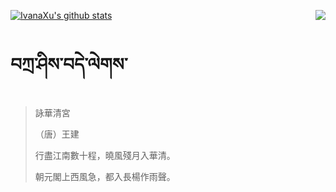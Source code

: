 [![IvanaXu's github stats](https://github-readme-stats.vercel.app/api?username=IvanaXu&show_icons=true&theme=vue-dark)](https://github.com/anuraghazra/github-readme-stats)
<img align="right" src="https://github-readme-stats.vercel.app/api/top-langs/?username=IvanaXu&langs_count=3&theme=graywhite" />
# བཀྲ་ཤིས་བདེ་ལེགས་
> 詠華清宮
> 
> （唐）王建
> 
> 行盡江南數十程，曉風殘月入華清。
> 
> 朝元閣上西風急，都入長楊作雨聲。
>